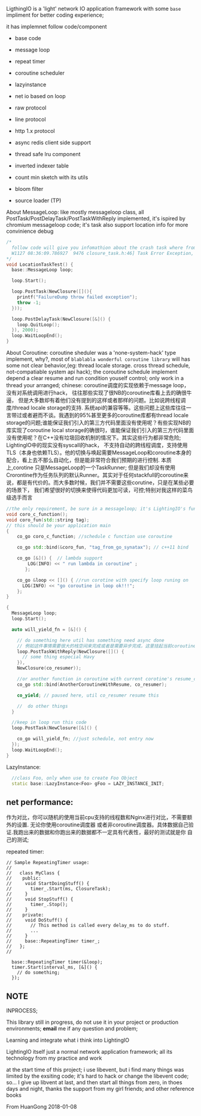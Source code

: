 
LigthingIO is a 'light' network IO application framework with some `base` impliment for better coding experience;

it has implemnet follow code/component

- base code
- message loop
- repeat timer
- coroutine scheduler
- lazyinstance

- net io based on loop
- raw protocol
- line protocol
- http 1.x protocol
- async redis client side support

- thread safe lru component
- inverted indexer table
- count min sketch with its utils
- bloom filter
- source loader (TP)

About MessageLoop:
  like mostly messageloop class, all PostTask/PostDelayTask/PostTaskWithReply implemented, it's ispired by chromium messageloop code; it's task also support location info for more convinience debug

```c++
/*
  follow code will give you infomathion about the crash task where from
  W1127 08:36:09.786927  9476 closure_task.h:46] Task Error Exception, From:LocationTaskTest@/path_to_project/base/message_loop/test/run_loop_test.cc:24
*/
void LocationTaskTest() {
  base::MessageLoop loop;

  loop.Start();

  loop.PostTask(NewClosure([](){
    printf("FailureDump throw failed exception");
    throw -1;
  }));

  loop.PostDelayTask(NewClosure([&]() {
    loop.QuitLoop();
  }), 2000);
  loop.WaitLoopEnd();
}
```


About Coroutine:
coroutine sheduler was a 'none-system-hack' type implement, why?, most of `blablabla wonderful coroutine library` will has some not clear behavior,(eg: thread locale storage. cross thread schedule, not-compatiable system api hack); the coroutine schedule implement depend a clear resume and run condition youself control; only work in a thread your arranged;
chinese:
coroutine调度的实现依赖于message loop， 没有对系统调用进行hack， 往往那些实现了很NB的coroutine库看上去的确很牛逼， 但是大多数却有着他们没有提到的这样或者那样的问题。比如说跨线程调度/thread locale storage的支持. 系统api的兼容等等。这些问题上这些库往往一言带过或者避而不谈。我遇到的95%甚至更多的coroutine库都有thread locale storage的问题;谁能保证我们引入的第三方代码里面没有使用呢？有些实现NB的库实现了coroutine local storage的确很叼，谁能保证我们引入的第三方代码里面没有使用呢？在C++没有垃圾回收机制的情况下。其实这些行为都非常危险; LightingIO中的现实没有syscall的hack， 不支持自动的跨线程调度，支持使用TLS（本身也依赖TLS）。他的切换与唤起需要MessageLoop和coroutine本身的配合，看上去不那么自动化，但是能非常符合我们预期的进行控制. 本质上,corotine 只是MessageLoop的一个TaskRunner; 但是我们却没有使用Crorontine作为任务队列的默认Runner。其实对于任何stackfull的coroutine来说，都是有代价的。而大多数时候，我们并不需要这些corutine，只是在某些必要的场景下， 我们希望很好的切换来使得代码更加可读，可控;特别对我这样的菜鸟级选手而言
```c++
//the only requirement, be sure in a messageloop; it's LightingIO's fundamentals
void coro_c_function();
void coro_fun(std::string tag);
// this should be your application main
{
    co_go coro_c_function; //schedule c function use coroutine

    co_go std::bind(&coro_fun, "tag_from_go_synatax"); // c++11 bind

    co_go [&]() {  // lambda support
        LOG(INFO) << " run lambda in coroutine" ;
       };

    co_go &loop << []() { //run corotine with specify loop runing on
      LOG(INFO) << "go coroutine in loop ok!!!";
    };
}

{
  MessageLoop loop;
  loop.Start();

  auto will_yield_fn = [&]() {

    // do something here util has something need async done
    // 例如这件事情需要很大的栈空间来完成或者是需要异步完成，这里挂起当前coroutine，并在这里就指定好resume的逻辑
    loop.PostTaskWithReply(NewClosure([]() {
      // some thing especial Havy
    }),
    NewClosure(co_resumer));

    //or another function in coroutine with current corotine's resume_closure
    co_go std::bind(AnotherCoroutineWithResume, co_resumer);

    co_yield; // paused here, util co_resumer resume this

    //  do other things
  }

  //keep in loop run this code
  loop.PostTask(NewClosure([&]() {

    co_go will_yield_fn; //just schedule, not entry now
  });
  loop.WaitLoopEnd();
}
```

LazyInstance:
```c++
  //class Foo, only when use to create Foo Object
  static base::LazyInstance<Foo> gFoo = LAZY_INSTANCE_INIT;
```

net performance:
---
作为对比，你可以随机的使用当前cpu支持的线程数和Nginx进行对比，不需要额外的设置. 无论你使用coroutine调度器
或者非coroutine调度器。具体数据自己验证.我跑出来的数据和你跑出来的数据都不一定具有代表性，最好的测试就是你
自己的测试;

repeated timer:
```
// Sample RepeatingTimer usage:
//
//   class MyClass {
//    public:
//     void StartDoingStuff() {
//       timer_.Start(ms, ClosureTask);
//     }
//     void StopStuff() {
//       timer_.Stop();
//     }
//    private:
//     void DoStuff() {
//       // This method is called every delay_ms to do stuff.
//       ...
//     }
//     base::RepeatingTimer timer_;
//   };
//

  base::RepeatingTimer timer(&loop);
  timer.Start(interval_ms, [&]() {
    // do something;
  });

```

NOTE
---
  INPROCESS;

  This library still in progress, do not use it in your project or production environments;
  **email** me if any question and problem;

Learning and integrate what i think into LightingIO

LightingIO itself just a normal network application framework; all its technology from my practice and work

at the start time of this project; i use libevent, but i find many things was limited by the exsiting code; it's hard to hack or change
the libevent code; so... I give up libvent at last, and then start all things from zero, in thoes days and night, thanks the support from
my girl friends; and other reference books


From HuanGong 2018-01-08
